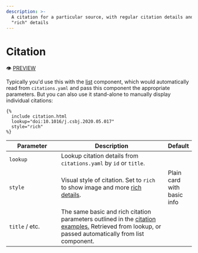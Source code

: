 ```yaml
---
description: >-
  A citation for a particular source, with regular citation details and extra
  "rich" details
---
```


# Citation

:eye: [PREVIEW](https://greenelab.github.io/lab-website-template/testbed#citation)

Typically you'd use this with the [list](list.md) component, which would automatically read from `citations.yaml` and pass this component the appropriate parameters. But you can also use it stand-alone to manually display individual citations:

```liquid
{%
  include citation.html
  lookup="doi:10.1016/j.csbj.2020.05.017"
  style="rich"
%}
```

<table><thead><tr><th width="160.33333333333331">Parameter</th><th width="401">Description</th><th>Default</th></tr></thead><tbody><tr><td><code>lookup</code></td><td>Lookup citation details from <code>citations.yaml</code> by <code>id</code> or <code>title</code>.</td><td></td></tr><tr><td><code>style</code></td><td>Visual style of citation. Set to <code>rich</code> to show image and more <a href="../citations.md#rich-details">rich details</a>.</td><td>Plain card with basic info</td></tr><tr><td><code>title</code> / etc.</td><td>The same basic and rich citation parameters outlined in the <a href="../citations.md#examples">citation examples.</a> Retrieved from lookup, or passed automatically from list component.</td><td></td></tr></tbody></table>


